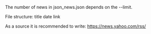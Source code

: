 The number of news in json_news.json depends on the --limit.

File structure:
	title
	date
	link

As a source it is recommended to write:
	https://news.yahoo.com/rss/